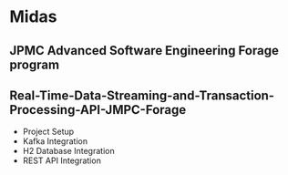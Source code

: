 # Midas
## JPMC Advanced Software Engineering Forage program
## Real-Time-Data-Streaming-and-Transaction-Processing-API-JMPC-Forage

* Project Setup
* Kafka Integration
* H2 Database Integration
* REST API Integration
